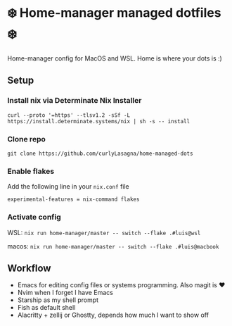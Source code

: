 # ❄️ Home-manager managed dotfiles ❄️

Home-manager config for MacOS and WSL. 
Home is where your dots is :)

## Setup

### Install nix via Determinate Nix Installer

`curl --proto '=https' --tlsv1.2 -sSf -L https://install.determinate.systems/nix | sh -s -- install`

### Clone repo

`git clone https://github.com/curlyLasagna/home-managed-dots`

### Enable flakes

Add the following line in your `nix.conf` file

`experimental-features = nix-command flakes`

### Activate config 

WSL: `nix run home-manager/master -- switch --flake .#luis@wsl `

macos: `nix run home-manager/master -- switch --flake .#luis@macbook`

## Workflow

- Emacs for editing config files or systems programming. Also magit is ❤️
- Nvim when I forget I have Emacs
- Starship as my shell prompt
- Fish as default shell
- Alacritty + zellij or Ghostty, depends how much I want to show off

